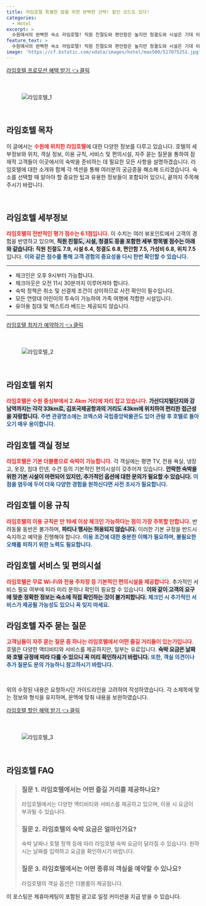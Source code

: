 ```yaml
---
title: 라임호텔 특별한 밤을 위한 완벽한 선택! 할인 코드도 있다!
categories:
  - Hotel
excerpt: >
  수원에서의 완벽한 숙소 라임호텔! 직원 친절도와 편안함은 높지만 청결도와 시설은 기대 이하. 가성비는 괜찮지만 유아용 침대는 없어 가족 단위 여행객은 주의 필요!
feature_text: >
  수원에서의 완벽한 숙소 라임호텔! 직원 친절도와 편안함은 높지만 청결도와 시설은 기대 이하. 가성비는 괜찮지만 유아용 침대는 없어 가족 단위 여행객은 주의 필요!
image: 'https://cf.bstatic.com/xdata/images/hotel/max500/517075251.jpg?k=8598e72cacf1bd366566c3bd423551e969d97b97b606bd0c335b316d41aaffcc&o=&hp=1'
---
```


<p><a class="modoo-button" href="https://tinyurl.com/23k6wntj" rel="nofollow noopener">라임호텔 프로모션 혜택 받기 👈 클릭</a></p><br/>
<figure class="image"><img alt="라임호텔_1" src="https://cf.bstatic.com/xdata/images/hotel/max1024x768/507492311.jpg?k=203589d682e55425db22c0148794d97ba1157f5b5c1957b8cb59b3ef1ab123d0&amp;o=&amp;hp=1"/></figure><br/>

<h2 data-ke-size="size26" id="라임호텔_목차">라임호텔 목차</h2>
<p data-ke-size="size16">이 글에서는 <b><span style="color: #ee2323;">수원에 위치한 라임호텔</span></b>에 대한 다양한 정보를 다루고 있습니다. 호텔의 세부정보와 위치, 객실 정보, 이용 규칙, 서비스 및 편의시설, 자주 묻는 질문을 통하여 잠재적 고객들이 이곳에서의 숙박을 준비하는 데 필요한 모든 사항을 설명하겠습니다. 라임호텔에 대한 소개와 함께 각 섹션을 통해 여러분의 궁금증을 해소해 드리겠습니다. 숙소를 선택할 때 알아야 할 중요한 팁과 유용한 정보들이 포함되어 있으니, 끝까지 주목해 주시기 바랍니다.</p>
<p data-ke-size="size16"> </p>
<h2 data-ke-size="size23" id="라임호텔_세부정보">라임호텔 세부정보</h2>
<p data-ke-size="size16"><b><span style="color: #ee2323;">라임호텔의 전반적인 평가 점수는 6.1점입니다.</span></b> 이 수치는 여러 뷰포인트에서 고객의 경험을 반영하고 있으며, <b><span style="background-color: #21538527;">직원 친절도, 시설, 청결도 등을 포함한 세부 항목별 점수는 아래와 같습니다:</span></b> <b>직원 친절도 7.9, 시설 6.4, 청결도 6.8, 편안함 7.5, 가성비 6.8, 위치 7.5</b>입니다. <b><span style="color: #1a5490;">이와 같은 점수를 통해 고객 경험의 중요성을 다시 한번 확인할 수 있습니다.</span></b></p>
<hr contenteditable="false" data-ke-style="style5" data-ke-type="horizontalRule"/>
<ul data-ke-list-type="disc" style="list-style-type: disc;">
<li>체크인은 오후 9시부터 가능합니다.</li>
<li>체크아웃은 오전 11시 30분까지 이루어져야 합니다.</li>
<li>숙박 정책은 취소 및 선결제 조건이 상이하므로 사전 확인이 필수입니다.</li>
<li>모든 연령대 어린이의 투숙이 가능하여 가족 여행에 적합한 시설입니다.</li>
<li>유아용 침대 및 엑스트라 베드는 제공되지 않습니다.</li>
</ul>
<hr contenteditable="false" data-ke-style="style5" data-ke-type="horizontalRule"/>
<p><a class="modoo-button" href="https://tinyurl.com/23k6wntj" rel="nofollow noopener">라임호텔 최저가 예약하기 👈 클릭</a></p><br/>
<figure class="image"><img alt="라임호텔_2" src="https://cf.bstatic.com/xdata/images/hotel/max500/517075251.jpg?k=8598e72cacf1bd366566c3bd423551e969d97b97b606bd0c335b316d41aaffcc&amp;o=&amp;hp=1"/></figure><br/>
<h2 data-ke-size="size23" id="라임호텔_위치">라임호텔 위치</h2>
<p data-ke-size="size16"><b><span style="color: #ee2323;">라임호텔은 수원 중심부에서 2.4km 거리에 자리 잡고 있습니다.</span></b> <b><span style="background-color: #21538527;">가산디지털단지와 강남역까지는 각각 33km로, 김포국제공항과의 거리도 43km에 위치하여 편리한 접근성을 자랑합니다.</span></b> <b><span style="color: #1a5490;">주변 관광명소에는 코엑스와 국립중앙박물관도 있어 관람 후 호텔로 돌아오기 매우 용이합니다.</span></b></p>
<h2 data-ke-size="size23" id="라임호텔_객실정보">라임호텔 객실 정보</h2>
<p data-ke-size="size16"><b><span style="color: #ee2323;">라임호텔은 기본 더블룸으로 숙박이 가능합니다.</span></b> 각 객실에는 평면 TV, 전용 욕실, 냉장고, 옷장, 침대 린넨, 수건 등의 기본적인 편의시설이 갖추어져 있습니다. <b><span style="background-color: #21538527;">안락한 숙박을 위한 기본 시설이 마련되어 있지만, 추가적인 옵션에 대한 문의가 필요할 수 있습니다.</span></b> <b><span style="color: #1a5490;">이 점을 염두에 두어 더욱 다양한 경험을 원하신다면 사전 조사가 필요합니다.</span></b></p>
<h2 data-ke-size="size26" id="라임호텔_이용규칙">라임호텔 이용 규칙</h2>
<p data-ke-size="size16"><b><span style="color: #ee2323;">라임호텔의 이용 규칙은 만 19세 이상 체크인 가능하다는 점이 가장 주목할 만합니다.</span></b> 반려동물 동반은 불가하며, <b><span style="background-color: #21538527;">파티나 행사는 허용되지 않습니다.</span></b> 이러한 기본 규정을 반드시 숙지하고 예약을 진행해야 합니다. <b><span style="color: #1a5490;">이용 조건에 대한 충분한 이해가 필요하며, 불필요한 오해를 피하기 위한 노력도 필요합니다.</span></b></p>
<h2 data-ke-size="size23" id="라임호텔_서비스편의시설">라임호텔 서비스 및 편의시설</h2>
<p data-ke-size="size16"><b><span style="color: #ee2323;">라임호텔은 무료 Wi-Fi와 전용 주차장 등 기본적인 편의시설을 제공합니다.</span></b> 추가적인 서비스 필요 여부에 따라 미리 문의나 확인이 필요할 수 있습니다. <b><span style="background-color: #21538527;">이와 같이 고객의 요구에 맞춘 정확한 정보는 숙소에 직접 확인하는 것이 불가피합니다.</span></b> <b><span style="color: #1a5490;">체크인 시 추가적인 서비스가 제공될 가능성도 있으니 꼭 잊지 마세요.</span></b></p>
<h2 data-ke-size="size26" id="라임호텔_자주묻는질문">라임호텔 자주 묻는 질문</h2>
<p data-ke-size="size16"><b><span style="color: #ee2323;">고객님들이 자주 묻는 질문 중 하나는 라임호텔에서 어떤 즐길 거리들이 있는가입니다.</span></b> 호텔은 다양한 액티비티와 서비스를 제공하지만, 일부는 유료입니다. <b><span style="background-color: #21538527;">숙박 요금은 날짜와 호텔 규정에 따라 다를 수 있으니 꼭 미리 확인하시기 바랍니다.</span></b> <b><span style="color: #1a5490;">또한, 객실 의견이나 추가 질문도 문의 가능하니 참고하시기 바랍니다.</span></b></p>
<p data-ke-size="size16"> </p>
<p>  </p>
<p>위의 수정된 내용은 요청하시던 가이드라인을 고려하여 작성하였습니다. 각 소제목에 맞는 정보와 형식을 유지하며, 문맥에 맞춰 내용을 보완하였습니다.</p>
<p><a class="modoo-button" href="https://tinyurl.com/23k6wntj" rel="nofollow noopener">라임호텔 할인 혜택 받기 👈 클릭</a></p><br>

<figure class="image"><img src="https://cf.bstatic.com/xdata/images/hotel/max500/517075253.jpg?k=0e01835595736bac4864eb0526534278d72970b185aac6afc4bf06322d486339&o=&hp=1" alt="라임호텔_3"></figure><br>
<h2 id="라임호텔_FAQ">라임호텔 FAQ</h2>
<div itemscope="" itemtype="https://schema.org/FAQPage"> 
<blockquote> 
<div itemscope="" itemprop="mainEntity" itemtype="https://schema.org/Question"> 
<h3 id="질문_1" itemprop="name">질문 1. 라임호텔에서는 어떤 즐길 거리를 제공하나요?</h3> 
<div itemscope="" itemprop="acceptedAnswer" itemtype="https://schema.org/Answer"> 
<span itemprop="text"> 
<p>라임호텔에서는 다양한 액티비티와 서비스를 제공하고 있으며, 이용 시 요금이 부과될 수 있습니다.</p> 
</span> 
</div> 
</div> 

<div itemscope="" itemprop="mainEntity" itemtype="https://schema.org/Question"> 
<h3 id="질문_2" itemprop="name">질문 2. 라임호텔의 숙박 요금은 얼마인가요?</h3> 
<div itemscope="" itemprop="acceptedAnswer" itemtype="https://schema.org/Answer"> 
<span itemprop="text"> 
<p>숙박 날짜나 호텔 정책 등에 따라 라임호텔 숙박 요금이 달라질 수 있습니다. 원하시는 날짜를 입력하고 요금을 확인하시기 바랍니다.</p> 
</span> 
</div> 
</div> 

<div itemscope="" itemprop="mainEntity" itemtype="https://schema.org/Question"> 
<h3 id="질문_3" itemprop="name">질문 3. 라임호텔에서는 어떤 종류의 객실을 예약할 수 있나요?</h3> 
<div itemscope="" itemprop="acceptedAnswer" itemtype="https://schema.org/Answer"> 
<span itemprop="text"> 
<p>라임호텔의 객실 옵션은 더블룸이 제공됩니다.</p> 
</span> 
</div> 
</div> 
</blockquote> 
</div><p>이 포스팅은 제휴마케팅이 포함된 광고로 일정 커미션을 지급 받을 수 있습니다.</p>

